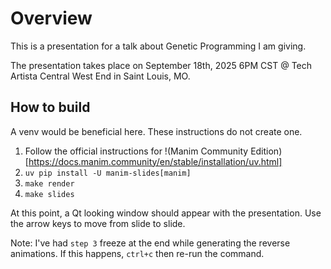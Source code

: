 # Overview

This is a presentation for a talk about Genetic Programming I am giving.

The presentation takes place on September 18th, 2025 6PM CST @ Tech Artista Central West End in Saint Louis, MO.

## How to build

A venv would be beneficial here. These instructions do not create one.

1) Follow the official instructions for !(Manim Community Edition)[https://docs.manim.community/en/stable/installation/uv.html]
2) `uv pip install -U manim-slides[manim]`
3) `make render`
4) `make slides`

At this point, a Qt looking window should appear with the presentation.
Use the arrow keys to move from slide to slide.

Note: I've had `step 3` freeze at the end while generating the reverse
animations. If this happens, `ctrl+c` then re-run the command.
